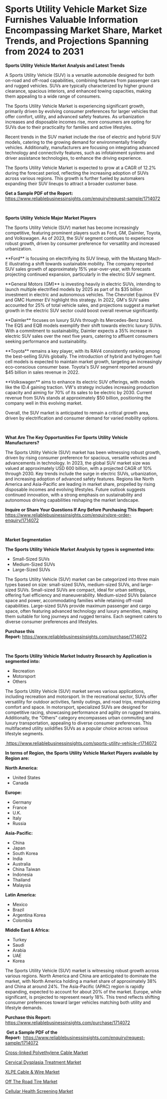 <p><h1>Sports Utility Vehicle Market Size Furnishes Valuable Information Encompassing Market Share, Market Trends, and Projections Spanning from 2024 to 2031</h1></p><p><strong>Sports Utility Vehicle Market Analysis and Latest Trends</strong></p>
<p><p>A Sports Utility Vehicle (SUV) is a versatile automobile designed for both on-road and off-road capabilities, combining features from passenger cars and rugged vehicles. SUVs are typically characterized by higher ground clearance, spacious interiors, and enhanced towing capacities, making them appealing to a wide range of consumers.</p><p>The Sports Utility Vehicle Market is experiencing significant growth, primarily driven by evolving consumer preferences for larger vehicles that offer comfort, utility, and advanced safety features. As urbanization increases and disposable incomes rise, more consumers are opting for SUVs due to their practicality for families and active lifestyles.</p><p>Recent trends in the SUV market include the rise of electric and hybrid SUV models, catering to the growing demand for environmentally friendly vehicles. Additionally, manufacturers are focusing on integrating advanced technology and connectivity features, such as infotainment systems and driver assistance technologies, to enhance the driving experience. </p><p>The Sports Utility Vehicle Market is expected to grow at a CAGR of 12.2% during the forecast period, reflecting the increasing adoption of SUVs across various regions. This growth is further fueled by automakers expanding their SUV lineups to attract a broader customer base.</p></p>
<p><strong>Get a Sample PDF of the Report:&nbsp;</strong> <a href="https://www.reliablebusinessinsights.com/enquiry/request-sample/1714072?utm_campaign=115&utm_medium=2&utm_source=Github&utm_content=ia&utm_term=02112024&utm_id=sports-utility-vehicle">https://www.reliablebusinessinsights.com/enquiry/request-sample/1714072</a></p>
<p>&nbsp;</p>
<p><strong>Sports Utility Vehicle Major Market Players</strong></p>
<p><p>The Sports Utility Vehicle (SUV) market has become increasingly competitive, featuring prominent players such as Ford, GM, Daimler, Toyota, and Volkswagen. As of 2023, the SUV segment continues to experience robust growth, driven by consumer preference for versatility and increased urbanization.</p><p>**Ford** is focusing on electrifying its SUV lineup, with the Mustang Mach-E illustrating a shift towards sustainable mobility. The company reported SUV sales growth of approximately 15% year-over-year, with forecasts projecting continued expansion, particularly in the electric SUV segment.</p><p>**General Motors (GM)** is investing heavily in electric SUVs, intending to launch multiple electrified models by 2025 as part of its $35 billion investment in electric and autonomous vehicles. The Chevrolet Equinox EV and GMC Hummer EV highlight this strategy. In 2022, GM's SUV sales accounted for 25% of total vehicle sales, and projections suggest a market growth in the electric SUV sector could boost overall revenue significantly.</p><p>**Daimler** focuses on luxury SUVs through its Mercedes-Benz brand. The EQS and EQB models exemplify their shift towards electric luxury SUVs. With a commitment to sustainability, Daimler expects a 35% increase in electric SUV sales over the next five years, catering to affluent consumers seeking performance and sustainability.</p><p>**Toyota** remains a key player, with its RAV4 consistently ranking among the best-selling SUVs globally. The introduction of hybrid and hydrogen fuel cell models is expected to maintain market growth, targeting an increasingly eco-conscious consumer base. Toyota's SUV segment reported around $45 billion in sales revenue in 2022.</p><p>**Volkswagen** aims to enhance its electric SUV offerings, with models like the ID.4 gaining traction. VW's strategy includes increasing production capacity and aiming for 70% of its sales to be electric by 2030. Current revenue from SUVs stands at approximately $50 billion, positioning the company well in this evolving market.</p><p>Overall, the SUV market is anticipated to remain a critical growth area, driven by electrification and consumer demand for varied mobility options.</p></p>
<p>&nbsp;</p>
<p><strong>What Are The Key Opportunities For Sports Utility Vehicle Manufacturers?</strong></p>
<p><p>The Sports Utility Vehicle (SUV) market has been witnessing robust growth, driven by rising consumer preference for spacious, versatile vehicles and advancements in technology. In 2023, the global SUV market size was valued at approximately USD 600 billion, with a projected CAGR of 10% through 2030. Key trends include the surge in electric SUVs, urbanization, and increasing adoption of advanced safety features. Regions like North America and Asia-Pacific are leading in market share, propelled by rising disposable incomes and evolving lifestyles. Future outlook suggests continued innovation, with a strong emphasis on sustainability and autonomous driving capabilities reshaping the market landscape.</p></p>
<p><strong>Inquire or Share Your Questions If Any Before Purchasing This Report:</strong> <a href="https://www.reliablebusinessinsights.com/enquiry/pre-order-enquiry/1714072?utm_campaign=115&utm_medium=2&utm_source=Github&utm_content=ia&utm_term=02112024&utm_id=sports-utility-vehicle">https://www.reliablebusinessinsights.com/enquiry/pre-order-enquiry/1714072</a></p>
<p>&nbsp;</p>
<p><strong>Market Segmentation</strong></p>
<p><strong>The Sports Utility Vehicle Market Analysis by types is segmented into:</strong></p>
<p><ul><li>Small-Sized SUVs</li><li>Medium-Sized SUVs</li><li>Large-Sized SUVs</li></ul></p>
<p><p>The Sports Utility Vehicle (SUV) market can be categorized into three main types based on size: small-sized SUVs, medium-sized SUVs, and large-sized SUVs. Small-sized SUVs are compact, ideal for urban settings, offering fuel efficiency and maneuverability. Medium-sized SUVs balance space and power, accommodating families while retaining off-road capabilities. Large-sized SUVs provide maximum passenger and cargo space, often featuring advanced technology and luxury amenities, making them suitable for long journeys and rugged terrains. Each segment caters to diverse consumer preferences and lifestyles.</p></p>
<p><strong>Purchase this Report:&nbsp;</strong><a href="https://www.reliablebusinessinsights.com/purchase/1714072?utm_campaign=115&utm_medium=2&utm_source=Github&utm_content=ia&utm_term=02112024&utm_id=sports-utility-vehicle">https://www.reliablebusinessinsights.com/purchase/1714072</a></p>
<p>&nbsp;</p>
<p><strong>The Sports Utility Vehicle Market Industry Research by Application is segmented into:</strong></p>
<p><ul><li>Recreation</li><li>Motorsport</li><li>Others</li></ul></p>
<p><p>The Sports Utility Vehicle (SUV) market serves various applications, including recreation and motorsport. In the recreational sector, SUVs offer versatility for outdoor activities, family outings, and road trips, emphasizing comfort and space. In motorsport, specialized SUVs are designed for competitive racing, showcasing performance and agility on rugged terrains. Additionally, the "Others" category encompasses urban commuting and luxury transportation, appealing to diverse consumer preferences. This multifaceted utility solidifies SUVs as a popular choice across various lifestyle segments.</p></p>
<p><a href="https://www.reliablebusinessinsights.com/sports-utility-vehicle-r1714072?utm_campaign=115&utm_medium=2&utm_source=Github&utm_content=ia&utm_term=02112024&utm_id=sports-utility-vehicle">&nbsp;https://www.reliablebusinessinsights.com/sports-utility-vehicle-r1714072</a></p>
<p><strong>In terms of Region, the Sports Utility Vehicle Market Players available by Region are:</strong></p>
<p>
    <p> <strong> North America: </strong>
        <ul>
            <li>United States</li>
            <li>Canada</li>
        </ul>
        </p> 
    <p> <strong> Europe: </strong>
        <ul>
            <li>Germany</li>
            <li>France</li>
            <li>U.K.</li>
            <li>Italy</li>
            <li>Russia</li>
        </ul>
        </p> 
    <p> <strong> Asia-Pacific: </strong>
        <ul>
            <li>China</li>
            <li>Japan</li>
            <li>South Korea</li>
            <li>India</li>
            <li>Australia</li>
            <li>China Taiwan</li>
            <li>Indonesia</li>
            <li>Thailand</li>
            <li>Malaysia</li>
        </ul>
        </p> 
    <p> <strong> Latin America: </strong>
        <ul>
            <li>Mexico</li>
            <li>Brazil</li>
            <li>Argentina Korea</li>
            <li>Colombia</li>
        </ul>
        </p> 
    <p> <strong> Middle East & Africa: </strong>
        <ul>
            <li>Turkey</li>
            <li>Saudi</li>
            <li>Arabia</li>
            <li>UAE</li>
            <li>Korea</li>
        </ul>
    </p>
    </p>
<p><p>The Sports Utility Vehicle (SUV) market is witnessing robust growth across various regions. North America and China are anticipated to dominate the market, with North America holding a market share of approximately 38% and China at around 24%. The Asia-Pacific (APAC) region is rapidly expanding, expected to account for about 20% of the market. Europe, while significant, is projected to represent nearly 18%. This trend reflects shifting consumer preferences toward larger vehicles matching both utility and lifestyle demands.</p></p>
<p><strong>Purchase this Report: </strong><a href="https://www.reliablebusinessinsights.com/purchase/1714072?utm_campaign=115&utm_medium=2&utm_source=Github&utm_content=ia&utm_term=02112024&utm_id=sports-utility-vehicle">https://www.reliablebusinessinsights.com/purchase/1714072</a></p>
<p>&nbsp;<strong>Get a Sample PDF of the Report:&nbsp;&nbsp;</strong><a href="https://www.reliablebusinessinsights.com/enquiry/request-sample/1714072?utm_campaign=115&utm_medium=2&utm_source=Github&utm_content=ia&utm_term=02112024&utm_id=sports-utility-vehicle">https://www.reliablebusinessinsights.com/enquiry/request-sample/1714072</a></p>
<p><strong></strong></p>
<p><p><a href="https://www.linkedin.com/pulse/cross-linked-polyethylene-cable-market-size-share-analysis-ariee?utm_campaign=115&utm_medium=2&utm_source=Github&utm_content=ia&utm_term=02112024&utm_id=sports-utility-vehicle">Cross-linked Polyethylene Cable Market</a></p><p><a href="https://issuu.com/reportprime-2/docs/cervical-dysplasia-treatment-market_4d171ea3288b7c?utm_campaign=115&utm_medium=2&utm_source=Github&utm_content=ia&utm_term=02112024&utm_id=sports-utility-vehicle">Cervical Dysplasia Treatment Market</a></p><p><a href="https://www.linkedin.com/pulse/xlpe-cable-wire-market-revolution-2024-2031-trends-shaping-next-kwhjc?utm_campaign=115&utm_medium=2&utm_source=Github&utm_content=ia&utm_term=02112024&utm_id=sports-utility-vehicle">XLPE Cable & Wire Market</a></p><p><a href="https://github.com/catusaesianou/Market-Research-Report-List-1/blob/main/off-the-road-tire-market.md?utm_campaign=115&utm_medium=2&utm_source=Github&utm_content=ia&utm_term=02112024&utm_id=sports-utility-vehicle">Off The Road Tire Market</a></p><p><a href="https://issuu.com/reportprime-2/docs/cellular-health-screening-market-si_9903e9ea409ad3?utm_campaign=115&utm_medium=2&utm_source=Github&utm_content=ia&utm_term=02112024&utm_id=sports-utility-vehicle">Cellular Health Screening Market</a></p></p>